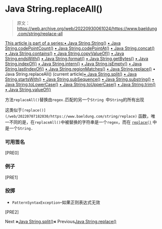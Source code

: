 # Java String.replaceAll()

> 原文：<https://web.archive.org/web/20220930061024/https://www.baeldung.com/string/replace-all>

[This article is part of a series:](javascript:void(0);)[• Java String.String()](/web/20220707182030/https://www.baeldung.com/string/constructor)
[• Java String.codePointCount()](/web/20220707182030/https://www.baeldung.com/string/code-point-count)
[• Java String.codePointAt()](/web/20220707182030/https://www.baeldung.com/string/code-point-at)
[• Java String.concat()](/web/20220707182030/https://www.baeldung.com/string/concat)
[• Java String.contains()](/web/20220707182030/https://www.baeldung.com/string/contains)
[• Java String.copyValueOf()](/web/20220707182030/https://www.baeldung.com/string/copy-value-of)
[• Java String.endsWith()](/web/20220707182030/https://www.baeldung.com/string/ends-with)
[• Java String.format()](/web/20220707182030/https://www.baeldung.com/string/format)
[• Java String.getBytes()](/web/20220707182030/https://www.baeldung.com/string/get-bytes)
[• Java String.indexOf()](/web/20220707182030/https://www.baeldung.com/string/index-of)
[• Java String.intern()](/web/20220707182030/https://www.baeldung.com/string/intern)
[• Java String.isEmpty()](/web/20220707182030/https://www.baeldung.com/string/is-empty)
[• Java String.lastIndexOf()](/web/20220707182030/https://www.baeldung.com/string/last-index-of)
[• Java String.regionMatches()](/web/20220707182030/https://www.baeldung.com/string/region-matches)
[• Java String.replace()](/web/20220707182030/https://www.baeldung.com/string/replace)
• Java String.replaceAll() (current article)[• Java String.split()](/web/20220707182030/https://www.baeldung.com/string/split)
[• Java String.startsWith()](/web/20220707182030/https://www.baeldung.com/string/starts-with)
[• Java String.subSequence()](/web/20220707182030/https://www.baeldung.com/string/sub-sequence)
[• Java String.substring()](/web/20220707182030/https://www.baeldung.com/string/substring)
[• Java String.toLowerCase()](/web/20220707182030/https://www.baeldung.com/string/to-lower-case)
[• Java String.toUpperCase()](/web/20220707182030/https://www.baeldung.com/string/to-upper-case)
[• Java String.trim()](/web/20220707182030/https://www.baeldung.com/string/trim)
[• Java String.valueOf()](/web/20220707182030/https://www.baeldung.com/string/value-of)

方法`replaceAll()`替换由`regex.`匹配的另一个`String `中`String`的所有出现

这类似于`[replace()](/web/20220707182030/https://www.baeldung.com/string/replace)` 函数，唯一不同的是，在`replaceAll()`中被替换的字符串是一个`regex`，而在 [`replace()`](/web/20220707182030/https://www.baeldung.com/string/replace) 中是一个`String.`

### **可用签名**

[PRE0]

### **例子**

[PRE1]

### **投掷**

*   `PatternSyntaxException`–如果正则表达式无效

[PRE2]

Next **»**[Java String.split()](/web/20220707182030/https://www.baeldung.com/string/split)**«** Previous[Java String.replace()](/web/20220707182030/https://www.baeldung.com/string/replace)